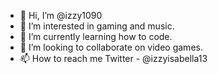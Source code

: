 - 👋 Hi, I’m @izzy1090
- 👀 I’m interested in gaming and music.
- 🌱 I’m currently learning how to code.
- 💞️ I’m looking to collaborate on video games.
- 📫 How to reach me Twitter - @izzyisabella13

<!---
izzy1090/izzy1090 is a ✨ special ✨ repository because its `README.md` (this file) appears on your GitHub profile.
You can click the Preview link to take a look at your changes.
--->
